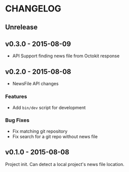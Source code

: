 # CHANGELOG

## Unrelease

## v0.3.0 - 2015-08-09

- API Support finding news file from Octokit response

## v0.2.0 - 2015-08-08

- NewsFile API changes

### Features

- Add `bin/dev` script for development

### Bug Fixes

- Fix matching git repository
- Fix search for a git repo without news file

## v0.1.0 - 2015-08-08

Project init. Can detect a local project's news file location.
